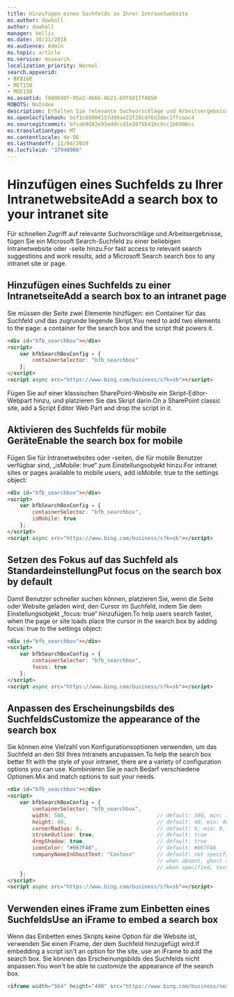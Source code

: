 ```yaml
---
title: Hinzufügen eines Suchfelds zu Ihrer Intranetwebsite
ms.author: dawholl
author: dawholl
manager: kellis
ms.date: 10/31/2018
ms.audience: Admin
ms.topic: article
ms.service: mssearch
localization_priority: Normal
search.appverid:
- BFB160
- MET150
- MOE150
ms.assetid: f980b90f-95e2-4b66-8b21-69f601ff4b50
ROBOTS: NoIndex
description: Erhalten Sie relevante Suchvorschläge und Arbeitsergebnisser schneller, indem Sie ein Microsoft Search-Suchfeld zu einer Intranetwebsite oder -seite hinzufügen.
ms.openlocfilehash: bcf1c6890415fdd9ae22f28cdf6d3dec1ffcaac4
ms.sourcegitcommit: bfcab9d42e93addccd1e3875b41bc9cc1b6986cc
ms.translationtype: MT
ms.contentlocale: de-DE
ms.lasthandoff: 11/04/2019
ms.locfileid: "37948906"
---
```

# <a name="add-a-search-box-to-your-intranet-site"></a><span data-ttu-id="516a1-103">Hinzufügen eines Suchfelds zu Ihrer Intranetwebsite</span><span class="sxs-lookup"><span data-stu-id="516a1-103">Add a search box to your intranet site</span></span>

<span data-ttu-id="516a1-104">Für schnellen Zugriff auf relevante Suchvorschläge und Arbeitsergebnisse, fügen Sie ein Microsoft Search-Suchfeld zu einer beliebigen Intranetwebsite oder -seite hinzu.</span><span class="sxs-lookup"><span data-stu-id="516a1-104">For fast access to relevant search suggestions and work results, add a Microsoft Search search box to any intranet site or page.</span></span>
  
## <a name="add-a-search-box-to-an-intranet-page"></a><span data-ttu-id="516a1-105">Hinzufügen eines Suchfelds zu einer Intranetseite</span><span class="sxs-lookup"><span data-stu-id="516a1-105">Add a search box to an intranet page</span></span>

<span data-ttu-id="516a1-106">Sie müssen der Seite zwei Elemente hinzfügen: ein Container für das Suchfeld und das zugrunde liegende Skript.</span><span class="sxs-lookup"><span data-stu-id="516a1-106">You need to add two elements to the page: a container for the search box and the script that powers it.</span></span>
  
```html
<div id="bfb_searchbox"></div>
<script>
    var bfbSearchBoxConfig = {
        containerSelector: "bfb_searchbox"
    };
</script>
<script async src="https://www.bing.com/business/s?k=sb"></script>
```

<span data-ttu-id="516a1-107">Fügen Sie auf einer klassischen SharePoint-Website ein Skript-Editor-Webpart hinzu, und platzieren Sie das Skript darin.</span><span class="sxs-lookup"><span data-stu-id="516a1-107">On a SharePoint classic site, add a Script Editor Web Part and drop the script in it.</span></span>
  
## <a name="enable-the-search-box-for-mobile"></a><span data-ttu-id="516a1-108">Aktivieren des Suchfelds für mobile Geräte</span><span class="sxs-lookup"><span data-stu-id="516a1-108">Enable the search box for mobile</span></span>

<span data-ttu-id="516a1-109">Fügen Sie für Intranetwebsites oder -seiten, die für mobile Benutzer verfügbar sind, „isMobile: true“ zum Einstellungsobjekt hinzu:</span><span class="sxs-lookup"><span data-stu-id="516a1-109">For intranet sites or pages available to mobile users, add isMobile: true to the settings object:</span></span>
  
```html
<div id="bfb_searchbox"></div>
<script>
    var bfbSearchBoxConfig = {
        containerSelector: "bfb_searchbox", 
        isMobile: true
    };
</script>
<script async src="https://www.bing.com/business/s?k=sb"></script>
```

## <a name="put-focus-on-the-search-box-by-default"></a><span data-ttu-id="516a1-110">Setzen des Fokus auf das Suchfeld als Standardeinstellung</span><span class="sxs-lookup"><span data-stu-id="516a1-110">Put focus on the search box by default</span></span>

<span data-ttu-id="516a1-111">Damit Benutzer schneller suchen können, platzieren Sie, wenn die Seite oder Website geladen wird, den Cursor im Suchfeld, indem Sie dem Einstellungsobjekt „focus: true“ hinzufügen:</span><span class="sxs-lookup"><span data-stu-id="516a1-111">To help users search faster, when the page or site loads place the cursor in the search box by adding focus: true to the settings object:</span></span>
  
```html
<div id="bfb_searchbox"></div>
<script>
    var bfbSearchBoxConfig = {
        containerSelector: "bfb_searchbox",
        focus: true
    };
</script>
<script async src="https://www.bing.com/business/s?k=sb"></script>
```

## <a name="customize-the-appearance-of-the-search-box"></a><span data-ttu-id="516a1-112">Anpassen des Erscheinungsbilds des Suchfelds</span><span class="sxs-lookup"><span data-stu-id="516a1-112">Customize the appearance of the search box</span></span> 

<span data-ttu-id="516a1-113">Sie können eine Vielzahl von Konfigurationsoptionen verwenden, um das Suchfeld an den Stil Ihres Intranets anzupassen.</span><span class="sxs-lookup"><span data-stu-id="516a1-113">To help the search box better fit with the style of your intranet, there are a variety of configuration options you can use.</span></span> <span data-ttu-id="516a1-114">Kombinieren Sie je nach Bedarf verschiedene Optionen.</span><span class="sxs-lookup"><span data-stu-id="516a1-114">Mix and match options to suit your needs.</span></span>

```html
<div id="bfb_searchbox"></div>
<script>
    var bfbSearchBoxConfig = {
        containerSelector: "bfb_searchbox",
        width: 560,                             // default: 560, min: 360, max: 650
        height: 40,                             // default: 40, min: 40, max: 72
        cornerRadius: 6,                        // default: 6, min: 0, max: 25                                   
        strokeOutline: true,                    // default: true
        dropShadow: true,                       // default: true
        iconColor: "#067FA6",                   // default: #067FA6
        companyNameInGhostText: "Contoso"       // default: not specified
                                                // when absent, ghost text will be "Search work and the web"
                                                // when specified, text will be "Search the web and [Contoso]"
    };
</script>
<script async src="https://www.bing.com/business/s?k=sb"></script>
```

## <a name="use-an-iframe-to-embed-a-search-box"></a><span data-ttu-id="516a1-115">Verwenden eines iFrame zum Einbetten eines Suchfelds</span><span class="sxs-lookup"><span data-stu-id="516a1-115">Use an iFrame to embed a search box</span></span>

<span data-ttu-id="516a1-116">Wenn das Einbetten eines Skripts keine Option für die Website ist, verwenden Sie einen iFrame, der dem Suchfeld hinzugefügt wird.</span><span class="sxs-lookup"><span data-stu-id="516a1-116">If embedding a script isn't an option for the site, use an iFrame to add the search box.</span></span> <span data-ttu-id="516a1-117">Sie können das Erscheinungsbilds des Suchfelds nicht anpassen.</span><span class="sxs-lookup"><span data-stu-id="516a1-117">You won't be able to customize the appearance of the search box.</span></span>
  
```html
<iframe width="564" height="400" src="https://www.bing.com/business/searchbox"></iframe>
```